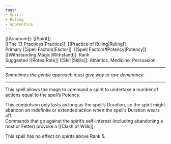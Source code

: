 ```yaml
---
tags:
- Spirit
- Ruling
- Apprentice
---
```


[[Arcanum]]: [[Spirit]]\
[[The 13 Practices|Practice]]: [[Practice of Ruling|Ruling]]\
Primary [[Spell Factors|Factor]]: [[Spell Factors#Potency|Potency]]\
[[Withstanding Magic|Withstand]]: Rank\
Suggested [[Rotes|Rote]] [[Skill|Skills]]: Athletics, Medicine, Persuasion

---

_Sometimes the gentle approach must give way to raw dominance._

---

This spell allows the mage to command a spirit to undertake a number of actions equal to the spell’s Potency.

This compulsion only lasts as long as the spell’s Duration, so the spirit might abandon an indefinite or extended action when the spell’s Duration wears off.\
Commands that go against the spirit’s self-interest (including abandoning a host or Fetter) provoke a [[Clash of Wills]].

This spell has no effect on spirits above Rank 5.